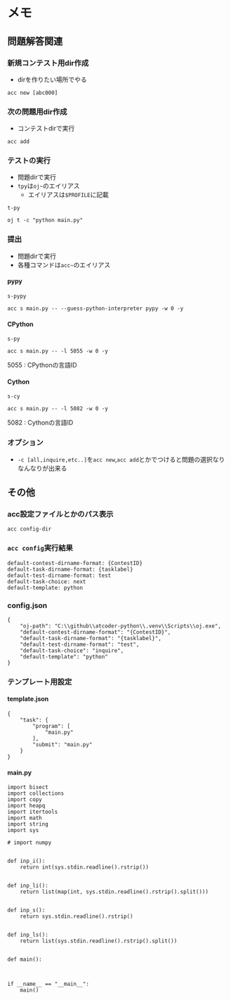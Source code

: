 # メモ
## 問題解答関連
### 新規コンテスト用dir作成
- dirを作りたい場所でやる
```
acc new [abc000]
```
### 次の問題用dir作成
- コンテストdirで実行
```
acc add
```
### テストの実行
- 問題dirで実行
- `tpy`は`oj~`のエイリアス
  - エイリアスは`$PROFILE`に記載
```
t-py
```
```
oj t -c "python main.py"
```
### 提出
- 問題dirで実行
- 各種コマンドは`acc~`のエイリアス
#### pypy
```
s-pypy
```
```
acc s main.py -- --guess-python-interpreter pypy -w 0 -y
```
#### CPython
```
s-py
```
```
acc s main.py -- -l 5055 -w 0 -y
```
5055 : CPythonの言語ID
#### Cython
```
s-cy
```
```
acc s main.py -- -l 5082 -w 0 -y
```
5082 : Cythonの言語ID
### オプション
- `-c [all,inquire,etc..]`を`acc new`,`acc add`とかでつけると問題の選択なりなんなりが出来る
## その他
### acc設定ファイルとかのパス表示
```
acc config-dir
```
### `acc config`実行結果
```
default-contest-dirname-format: {ContestID}
default-task-dirname-format: {tasklabel}
default-test-dirname-format: test
default-task-choice: next
default-template: python
```
### config.json
```
{
	"oj-path": "C:\\github\\atcoder-python\\.venv\\Scripts\\oj.exe",
	"default-contest-dirname-format": "{ContestID}",
	"default-task-dirname-format": "{tasklabel}",
	"default-test-dirname-format": "test",
	"default-task-choice": "inquire",
	"default-template": "python"
}
```
### テンプレート用設定
#### template.json
```
{
    "task": {
        "program": [
            "main.py"
        ],
        "submit": "main.py"
    }
}
```
#### main.py
```
import bisect
import collections
import copy
import heapq
import itertools
import math
import string
import sys

# import numpy


def inp_i():
    return int(sys.stdin.readline().rstrip())


def inp_li():
    return list(map(int, sys.stdin.readline().rstrip().split()))


def inp_s():
    return sys.stdin.readline().rstrip()


def inp_ls():
    return list(sys.stdin.readline().rstrip().split())


def main():
    


if __name__ == "__main__":
    main()
```
